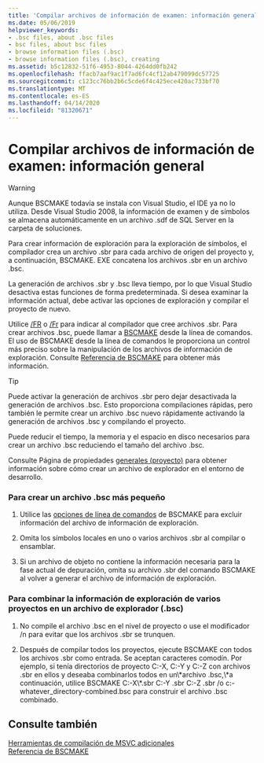 ```yaml
---
title: 'Compilar archivos de información de examen: información general'
ms.date: 05/06/2019
helpviewer_keywords:
- .bsc files, about .bsc files
- bsc files, about bsc files
- browse information files (.bsc)
- browse information files (.bsc), creating
ms.assetid: b5c12832-51f6-4953-8044-4264dd0fb242
ms.openlocfilehash: ffacb7aaf9ac1f7ad6fc4cf12ab479099dc57725
ms.sourcegitcommit: c123cc76bb2b6c5cde6f4c425ece420ac733bf70
ms.translationtype: MT
ms.contentlocale: es-ES
ms.lasthandoff: 04/14/2020
ms.locfileid: "81320671"
---
```

# <a name="building-browse-information-files-overview"></a>Compilar archivos de información de examen: información general

> [!WARNING]
> Aunque BSCMAKE todavía se instala con Visual Studio, el IDE ya no lo utiliza. Desde Visual Studio 2008, la información de examen y de símbolos se almacena automáticamente en un archivo .sdf de SQL Server en la carpeta de soluciones.

Para crear información de exploración para la exploración de símbolos, el compilador crea un archivo .sbr para cada archivo de origen del proyecto y, a continuación, BSCMAKE. EXE concatena los archivos .sbr en un archivo .bsc.

La generación de archivos .sbr y .bsc lleva tiempo, por lo que Visual Studio desactiva estas funciones de forma predeterminada. Si desea examinar la información actual, debe activar las opciones de exploración y compilar el proyecto de nuevo.

Utilice [/FR](fr-fr-create-dot-sbr-file.md) o [/Fr](fr-fr-create-dot-sbr-file.md) para indicar al compilador que cree archivos .sbr. Para crear archivos .bsc, puede llamar a [BSCMAKE](bscmake-command-line.md) desde la línea de comandos. El uso de BSCMAKE desde la línea de comandos le proporciona un control más preciso sobre la manipulación de los archivos de información de exploración. Consulte [Referencia de BSCMAKE](bscmake-reference.md) para obtener más información.

> [!TIP]
> Puede activar la generación de archivos .sbr pero dejar desactivada la generación de archivos .bsc. Esto proporciona compilaciones rápidas, pero también le permite crear un archivo .bsc nuevo rápidamente activando la generación de archivos .bsc y compilando el proyecto.

Puede reducir el tiempo, la memoria y el espacio en disco necesarios para crear un archivo .bsc reduciendo el tamaño del archivo .bsc.

Consulte Página de propiedades [generales (proyecto)](general-property-page-project.md) para obtener información sobre cómo crear un archivo de explorador en el entorno de desarrollo.

### <a name="to-create-a-smaller-bsc-file"></a>Para crear un archivo .bsc más pequeño

1. Utilice las [opciones de línea de comandos](bscmake-options.md) de BSCMAKE para excluir información del archivo de información de exploración.

1. Omita los símbolos locales en uno o varios archivos .sbr al compilar o ensamblar.

1. Si un archivo de objeto no contiene la información necesaria para la fase actual de depuración, omita su archivo .sbr del comando BSCMAKE al volver a generar el archivo de información de exploración.

### <a name="to-combine-the-browse-information-from-several-projects-into-one-browser-file-bsc"></a>Para combinar la información de exploración de varios proyectos en un archivo de explorador (.bsc)

1. No compile el archivo .bsc en el nivel de proyecto o use el modificador /n para evitar que los archivos .sbr se trunquen.

1. Después de compilar todos los proyectos, ejecute BSCMAKE con todos los archivos .sbr como entrada. Se aceptan caracteres comodín. Por ejemplo, si tenía directorios de proyecto C:-X, C:-Y y C:-Z con archivos .sbr en ellos y deseaba combinarlos todos en un\\\*archivo .bsc,\\\*a continuación, utilice BSCMAKE C:-X\\\*.sbr C:-Y .sbr C:-Z .sbr /o c:-whatever_directory-combined.bsc para construir el archivo .bsc combinado.

## <a name="see-also"></a>Consulte también

[Herramientas de compilación de MSVC adicionales](c-cpp-build-tools.md)<br/>
[Referencia de BSCMAKE](bscmake-reference.md)
